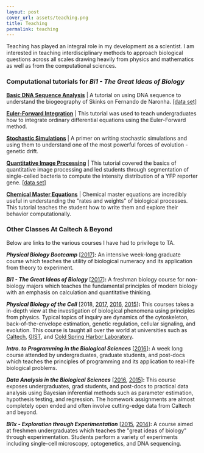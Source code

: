 ```yaml
---
layout: post
cover_url: assets/teaching.png
title: Teaching
permalink: teaching
---
```


Teaching has
played an integral role in my development as a scientist. I am interested in
teaching interdisciplinary methods to approach biological questions across all
scales drawing heavily from physics and mathematics as well as from the
computational sciences.

### Computational tutorials for *Bi1 - The Great Ideas of Biology*

[**Basic DNA Sequence Analysis**](http://bi1.caltech.edu/code/t01_sequence_analysis.html) \| A tutorial on using DNA sequence to understand the biogeography of Skinks on Fernando de Naronha. [\[data set\]](http://rpdata.caltech.edu/courses/bi1_2017/data/mabuya_atlantica.zip)


[**Euler-Forward Integration**](http://bi1.caltech.edu/code/t02_numerical_integration.html) \| This tutorial was used to teach undergraduates how to integrate ordinary differential equations using the Euler-Forward method.


[**Stochastic Simulations**](http://bi1.caltech.edu/code/t03_stochastic_simulations.html) \|
A primer on writing stochastic simulations and using them to understand one of the most powerful forces of evolution - genetic drift.


[**Quantitative Image Processing**](http://bi1.caltech.edu/code/t04_quantitative_image_processing.html) \| This tutorial covered the basics of quantitative image processing and led students through segmentation of single-celled bacteria to compute the intensity distribution of a YFP reporter gene. [\[data set\]](http://rpdata.caltech.edu/courses/bi1_2017/data/ecoli_images.zip)


[**Chemical Master Equations**](http://bi1.caltech.edu/code/t06_chemical_master_equation.html) \| Chemical master equations are incredibly useful in understanding the "rates and weights" of biological processes. This tutorial teaches the student how to write them and explore their behavior computationally.


### Other Classes At Caltech & Beyond

Below are links to the various courses I have had to privilege to TA.


 ***Physical Biology Bootcamp*** \[[2017](http://www.rpgroup.caltech.edu/be262)\]**:** An intensive week-long graduate course which teaches the utility of biological numeracy and its application from theory to experiment.


***Bi1 - The Great Ideas of Biology*** \[[2017](http://bi1.caltech.edu)\]**:** A freshman biology course for non-biology majors which teaches the fundamental principles of modern biology with an emphasis on calculation and quantitative thinking.


***Physical Biology of the Cell*** \[2018,  [2017](http://www.rpgroup.caltech.edu/gist_pboc_2017), [2016](http://www.rpgroup.caltech.edu/gist_pboc_2016), [2015](http://www.rdata.caltech.edu/courses/CSHL_PBoC_2015)\]**:**
This courses takes a in-depth view at the investigation of biological phenomena using principles from physics. Typical topics of inquiry are dynamics of the cytoskeleton, back-of-the-envelope estimation, genetic regulation, cellular signaling, and evolution. This course is taught all over the world at universities such as [Caltech](http://caltech.edu), [GIST](), and [Cold Spring Harbor Laboratory](http://cshl.edu).


***Intro. to Programming in the Biological Sciences*** \[[2016](http://justinbois.github.io/bootcamp/2016/)\]**:** A week long course attended by undergraduates, graduate students, and post-docs which teaches the principles of programming and its application to real-life biological problems.


***Data Analysis in the Biological Sciences*** \[[2016](http://bebi103.caltech.edu/2016), [2015](http://bebi103.caltech.edu/2015)\]**:** This course exposes undergraduates, grad students, and post-docs to practical data analysis using Bayesian inferential methods such as parameter estimation, hypothesis testing, and regression. The homework assignments are almost completely open ended and often involve cutting-edge data from Caltech and beyond.


 ***Bi1x - Exploration through Experimentation*** \[[2015](http://bi1x.caltech.edu/2015/), [2014](http://bi1x.caltech.edu/2014/)\]**:** A course aimed at freshmen undergraduates which teaches the "great ideas of biology" through experimentation. Students perform a variety of experiments including  single-cell microscopy, optogenetics, and DNA sequencing.